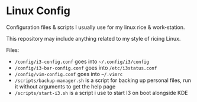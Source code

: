 # Linux Config

Configuration files & scripts I usually use for my linux rice & work-station. 

This repository may include anything related to my style of ricing Linux. 

Files: 
  - `/config/i3-config.conf` goes into `~/.config/i3/config`
  - `/config/i3-bar-config.conf` goes into `/etc/i3status.conf`
  - `/config/vim-config.conf` goes into `~/.vimrc`
  - `/scripts/backup-manager.sh` is a script for backing up personal files, run it without arguments to get the help page 
  - `/scripts/start-i3.sh` is a script i use to start I3 on boot alongside KDE
